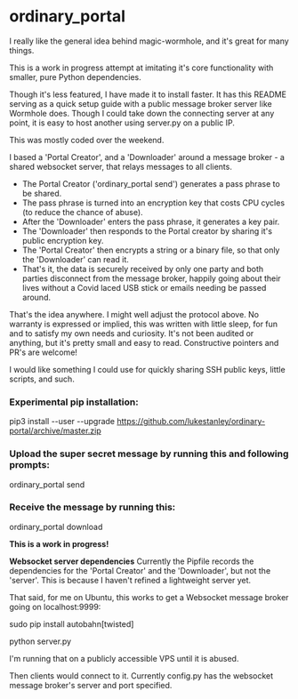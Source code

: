 # ordinary_portal

I really like the general idea behind magic-wormhole, and it's great for many things.

This is a work in progress attempt at imitating it's core functionality with smaller, pure Python dependencies.

Though it's less featured, I have made it to install faster.
It has this README serving as a quick setup guide with a public message broker server like Wormhole does.
Though I could take down the connecting server at any point, it is easy to host another using server.py on a public IP.

This was mostly coded over the weekend.

I based a 'Portal Creator', and a 'Downloader' around a message broker - a shared websocket server, that relays messages to all clients.


- The Portal Creator ('ordinary_portal send') generates a pass phrase to be shared.
- The pass phrase is turned into an encryption key that costs CPU cycles (to reduce the chance of abuse).
- After the 'Downloader' enters the pass phrase, it generates a key pair.
- The 'Downloader' then responds to the Portal creator by sharing it's public encryption key.
- The 'Portal Creator' then encrypts a string or a binary file, so that only the 'Downloader' can read it.
- That's it, the data is securely received by only one party and both parties disconnect from the message broker, happily going about their lives without a Covid laced USB stick or emails needing be passed around.


That's the idea anywhere. I might well adjust the protocol above.
No warranty is expressed or implied, this was written with little sleep, for fun and to satisfy my own needs and curiosity.
It's not been audited or anything, but it's pretty small and easy to read.
Constructive pointers and PR's are welcome!


I would like something I could use for quickly sharing SSH public keys, little scripts, and such.

### Experimental pip installation:

pip3 install --user --upgrade https://github.com/lukestanley/ordinary-portal/archive/master.zip

### Upload the super secret message by running this and following prompts:

ordinary_portal send

### Receive the message by running this:
ordinary_portal download

**This is a work in progress!**

**Websocket server dependencies**
Currently the Pipfile records the dependencies for the 'Portal Creator' and the 'Downloader', but not the 'server'.
This is because I haven't refined a lightweight server yet.

That said, for me on Ubuntu, this works to get a Websocket message broker going on localhost:9999:

sudo pip install autobahn[twisted]

python server.py

I'm running that on a publicly accessible VPS until it is abused.

Then clients would connect to it. Currently config.py has the websocket message broker's server and port specified.

